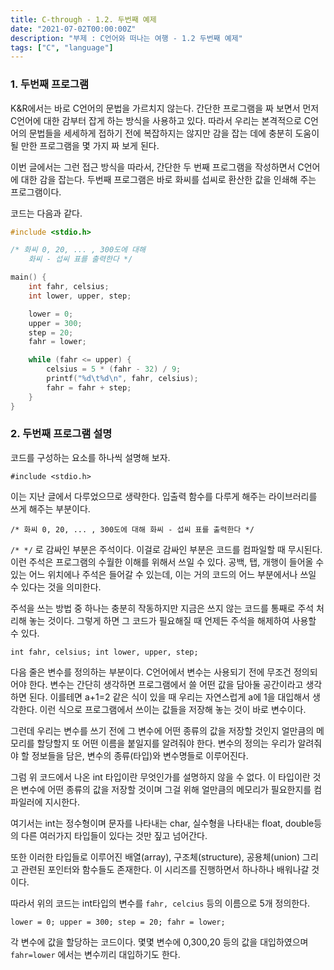 ```yaml
---
title: C-through - 1.2. 두번째 예제
date: "2021-07-02T00:00:00Z"
description: "부제 : C언어와 떠나는 여행 - 1.2 두번째 예제"
tags: ["C", "language"]
---
```


### 1. 두번째 프로그램

K&R에서는 바로 C언어의 문법을 가르치지 않는다. 간단한 프로그램을 짜 보면서 먼저 C언어에 대한 감부터 잡게
하는 방식을 사용하고 있다. 따라서 우리는 본격적으로 C언어의 문법들을 세세하게 접하기 전에 복잡하지는
않지만 감을 잡는 데에 충분히 도움이 될 만한 프로그램을 몇 가지 짜 보게 된다.

이번 글에서는 그런 접근 방식을 따라서, 간단한 두 번째 프로그램을 작성하면서 C언어에 대한 감을 잡는다.
두번째 프로그램은 바로 화씨를 섭씨로 환산한 값을 인쇄해 주는 프로그램이다.

코드는 다음과 같다.

```c
#include <stdio.h>

/* 화씨 0, 20, ... , 300도에 대해
	화씨 - 섭씨 표를 출력한다 */

main() {
	int fahr, celsius;
	int lower, upper, step;

	lower = 0;
	upper = 300;
	step = 20;
	fahr = lower;

	while (fahr <= upper) {
		celsius = 5 * (fahr - 32) / 9;
		printf("%d\t%d\n", fahr, celsius);
		fahr = fahr + step;
	}
}
```

### 2. 두번째 프로그램 설명

코드를 구성하는 요소를 하나씩 설명해 보자.

`#include <stdio.h>`

이는 지난 글에서 다루었으므로 생략한다. 입출력 함수를 다루게 해주는 라이브러리를 쓰게 해주는 부분이다.

`/* 화씨 0, 20, ... , 300도에 대해
화씨 - 섭씨 표를 출력한다 */`

`/* */` 로 감싸인 부분은 주석이다. 이걸로 감싸인 부분은 코드를 컴파일할 때 무시된다.
이런 주석은 프로그램의 수월한 이해를 위해서 쓰일 수 있다.
공백, 탭, 개행이 들어올 수 있는 어느 위치에나 주석은 들어갈 수 있는데,
이는 거의 코드의 어느 부분에서나 쓰일 수 있다는 것을 의미한다.

주석을 쓰는 방법 중 하나는 충분히 작동하지만 지금은 쓰지 않는 코드를 통째로
주석 처리해 놓는 것이다. 그렇게 하면 그 코드가 필요해질 때 언제든 주석을 해제하여 사용할 수 있다.

`int fahr, celsius;
int lower, upper, step;`

다음 줄은 변수를 정의하는 부분이다. C언어에서 변수는 사용되기 전에 무조건 정의되어야 한다.
변수는 간단히 생각하면 프로그램에서 쓸 어떤 값을 담아둘 공간이라고 생각하면 된다.
이를테면 a+1=2 같은 식이 있을 때 우리는 자연스럽게 a에 1을 대입해서 생각한다.
이런 식으로 프로그램에서 쓰이는 값들을 저장해 놓는 것이 바로 변수이다.

그런데 우리는 변수를 쓰기 전에 그 변수에 어떤 종류의 값을 저장할 것인지
얼만큼의 메모리를 할당할지 또 어떤 이름을 붙일지를 알려줘야 한다.
변수의 정의는 우리가 알려줘야 할 정보들을 담은, 변수의 종류(타입)와 변수명들로 이루어진다.

그럼 위 코드에서 나온 int 타입이란 무엇인가를 설명하지 않을 수 없다.
이 타입이란 것은 변수에 어떤 종류의 값을 저장할 것이며 그걸 위해 얼만큼의 메모리가 필요한지를
컴파일러에 지시한다.

여기서는  int는 정수형이며 문자를 나타내는 char, 실수형을 나타내는 float, double등의 
다른 여러가지 타입들이 있다는 것만 짚고 넘어간다.

또한 이러한 타입들로 이루어진 배열(array), 구조체(structure), 공용체(union) 그리고
관련된 포인터와 함수들도 존재한다. 이 시리즈를 진행하면서 하나하나 배워나갈 것이다.

따라서 위의 코드는 int타입의 변수를 `fahr, celcius` 등의 이름으로 5개 정의한다.

`lower = 0;
upper = 300;
step = 20;
fahr = lower;`

각 변수에 값을 할당하는 코드이다. 몇몇 변수에 0,300,20 등의 값을 대입하였으며
`fahr=lower` 에서는 변수끼리 대입하기도 한다. 